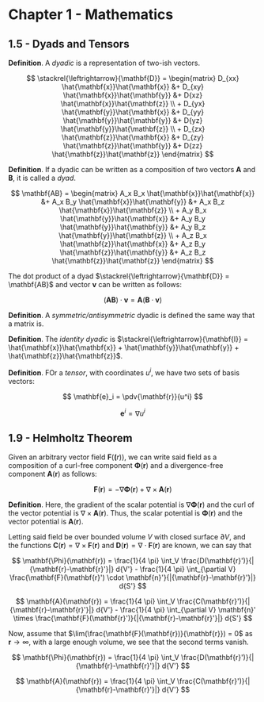 # Chapter 1 - Mathematics

## 1.5 - Dyads and Tensors

**Definition**. A *dyadic* is a representation of two-ish vectors.

$$
\stackrel{\leftrightarrow}{\mathbf{D}} = \begin{matrix}
    D_{xx} \hat{\mathbf{x}}\hat{\mathbf{x}} &+ D_{xy} \hat{\mathbf{x}}\hat{\mathbf{y}} &+ D{xz} \hat{\mathbf{x}}\hat{\mathbf{z}} \\
    + D_{yx} \hat{\mathbf{y}}\hat{\mathbf{x}} &+ D_{yy} \hat{\mathbf{y}}\hat{\mathbf{y}} &+ D{yz} \hat{\mathbf{y}}\hat{\mathbf{z}} \\
    + D_{zx} \hat{\mathbf{z}}\hat{\mathbf{x}} &+ D_{zy} \hat{\mathbf{z}}\hat{\mathbf{y}} &+ D{zz} \hat{\mathbf{z}}\hat{\mathbf{z}}
\end{matrix}
$$

**Definition**. If a dyadic can be written as a composition of two vectors $\mathbf{A}$ and $\mathbf{B}$, it is called a *dyad*.

$$
\mathbf{AB} = \begin{matrix}
    A_x B_x \hat{\mathbf{x}}\hat{\mathbf{x}} &+ A_x B_y \hat{\mathbf{x}}\hat{\mathbf{y}} &+ A_x B_z \hat{\mathbf{x}}\hat{\mathbf{z}} \\
    + A_y B_x \hat{\mathbf{y}}\hat{\mathbf{x}} &+ A_y B_y \hat{\mathbf{y}}\hat{\mathbf{y}} &+ A_y B_z \hat{\mathbf{y}}\hat{\mathbf{z}} \\
    + A_z B_x \hat{\mathbf{z}}\hat{\mathbf{x}} &+ A_z B_y \hat{\mathbf{z}}\hat{\mathbf{y}} &+ A_z B_z \hat{\mathbf{z}}\hat{\mathbf{z}}
\end{matrix}
$$

The dot product of a dyad $\stackrel{\leftrightarrow}{\mathbf{D}} = \mathbf{AB}$ and vector $\mathbf{v}$ can be written as follows:

$$
(\mathbf{AB}) \cdot \mathbf{v} = \mathbf{A} (\mathbf{B} \cdot \mathbf{v})
$$

**Definition**. A *symmetric/antisymmetric* dyadic is defined the same way that a matrix is.

**Definition**. The *identity dyadic* is $\stackrel{\leftrightarrow}{\mathbf{I}} = \hat{\mathbf{x}}\hat{\mathbf{x}} + \hat{\mathbf{y}}\hat{\mathbf{y}} + \hat{\mathbf{z}}\hat{\mathbf{z}}$.

**Definition**. FOr a *tensor*, with coordinates $u^i$, we have two sets of basis vectors:

$$
\mathbf{e}_i = \pdv{\mathbf{r}}{u^i}
$$

$$
\mathbf{e}^i = \nabla{u^i}
$$

## 1.9 - Helmholtz Theorem

Given an arbitrary vector field $\mathbf{F}(\mathbf(r))$, we can write said field as a composition of a curl-free component $\mathbf{\Phi}(\mathbf{r})$ and a divergence-free component $\mathbf{A}(\mathbf{r})$ as follows:

$$
\mathbf{F}(\mathbf{r}) = - \nabla{\mathbf{\Phi}(\mathbf{r})} + \nabla \times{\mathbf{A}(\mathbf{r})}
$$

**Definition**. Here, the gradient of the scalar potential is $\nabla{\mathbf{\Phi}(\mathbf{r})}$ and the curl of the vector potential is $\nabla \times{\mathbf{A}(\mathbf{r})}$. Thus, the scalar potential is $\mathbf{\Phi}(\mathbf{r})$ and the vector potential is $\mathbf{A}(\mathbf{r})$.

Letting said field be over bounded volume $V$ with closed surface $\partial V$, and the functions $\mathbf{C}(\mathbf{r}) = \nabla \times{\mathbf{F}(\mathbf{r})}$ and $\mathbf{D}(\mathbf{r}) = \nabla \cdot \mathbf{F}(\mathbf{r})$ are known, we can say that

$$
\mathbf{\Phi}(\mathbf{r}) = \frac{1}{4 \pi} \int_V \frac{D(\mathbf{r}')}{|{\mathbf{r}-\mathbf{r}'}|} d{V'} - \frac{1}{4 \pi} \int_{\partial V} \frac{\mathbf{F}(\mathbf{r}') \cdot \mathbf{n}'}{|{\mathbf{r}-\mathbf{r}'}|} d{S'}
$$

$$
\mathbf{A}(\mathbf{r}) = \frac{1}{4 \pi} \int_V \frac{C(\mathbf{r}')}{|{\mathbf{r}-\mathbf{r}'}|} d{V'} - \frac{1}{4 \pi} \int_{\partial V} \mathbf{n}' \times \frac{\mathbf{F}(\mathbf{r}')}{|{\mathbf{r}-\mathbf{r}'}|} d{S'}
$$

Now, assume that $\lim(\frac{\mathbf{F}(\mathbf{r})}{\mathbf{r}}) = 0$ as $\mathbf{r} \rightarrow \infty$, with a large enough volume, we see that the second terms vanish.

$$
\mathbf{\Phi}(\mathbf{r}) = \frac{1}{4 \pi} \int_V \frac{D(\mathbf{r}')}{|{\mathbf{r}-\mathbf{r}'}|} d{V'}
$$

$$
\mathbf{A}(\mathbf{r}) = \frac{1}{4 \pi} \int_V \frac{C(\mathbf{r}')}{|{\mathbf{r}-\mathbf{r}'}|} d{V'}
$$
